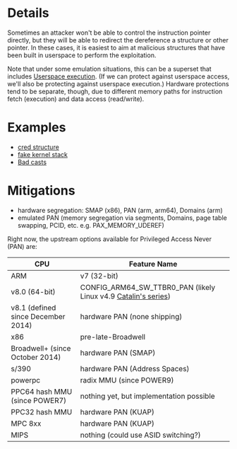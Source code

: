 # Details

Sometimes an attacker won't be able to control the instruction pointer
directly, but they will be able to redirect the dereference a structure
or other pointer. In these cases, it is easiest to aim at malicious
structures that have been built in userspace to perform the
exploitation.

Note that under some emulation situations, this can be a superset that
includes [Userspace
execution](Exploit_Methods/Userspace_execution "wikilink"). (If we can
protect against userspace access, we'll also be protecting against
userspace execution.) Hardware protections tend to be separate, though,
due to different memory paths for instruction fetch (execution) and data
access (read/write).

# Examples

  - [cred
    structure](https://github.com/geekben/towelroot/blob/master/towelroot.c)
  - [fake kernel
    stack](http://labs.bromium.com/2015/02/02/exploiting-badiret-vulnerability-cve-2014-9322-linux-kernel-privilege-escalation/)
  - [Bad
    casts](http://git.kernel.org/cgit/linux/kernel/git/torvalds/linux.git/commit/?id=176155dac13f528e0a58c14dc322623219365d91)

# Mitigations

  - hardware segregation: SMAP (x86), PAN (arm, arm64), Domains (arm)
  - emulated PAN (memory segregation via segments, Domains, page table
    swapping, PCID, etc. e.g. PAX_MEMORY_UDEREF)

Right now, the upstream options available for Privileged Access Never
(PAN) are:

| CPU                                | Feature Name                                                                                                                      |
| ---------------------------------- | --------------------------------------------------------------------------------------------------------------------------------- |
| ARM                                | v7 (32-bit)                                                                                                                       |
| v8.0 (64-bit)                      | CONFIG_ARM64_SW_TTBR0_PAN (likely Linux v4.9 [Catalin's series](http://www.openwall.com/lists/kernel-hardening/2016/09/13/3)) |
| v8.1 (defined since December 2014) | hardware PAN (none shipping)                                                                                                      |
| x86                                | pre-late-Broadwell                                                                                                                |
| Broadwell+ (since October 2014)    | hardware PAN (SMAP)                                                                                                               |
| s/390                              | hardware PAN (Address Spaces)                                                                                                     |
| powerpc                            | radix MMU (since POWER9)                                                                                                          |
| PPC64 hash MMU (since POWER7)      | nothing yet, but implementation possible                                                                                          |
| PPC32 hash MMU                     | hardware PAN (KUAP)                                                                                                               |
| MPC 8xx                            | hardware PAN (KUAP)                                                                                                               |
| MIPS                               | nothing (could use ASID switching?)                                                                                               |